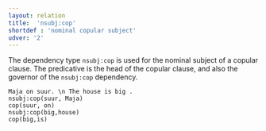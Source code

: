 ```yaml
---
layout: relation
title:  'nsubj:cop'
shortdef : 'nominal copular subject'
udver: '2'
---
```


The dependency type `nsubj:cop` is used for the nominal subject of a copular clause. The predicative is the head of the copular
clause, and also the governor of the `nsubj:cop` dependency.

~~~ sdparse
Maja on suur. \n The house is big .
nsubj:cop(suur, Maja)
cop(suur, on)
nsubj:cop(big,house)
cop(big,is)
~~~
